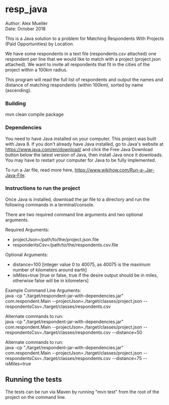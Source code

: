 # resp_java
Author: Alex Mueller  
Date: October 2018

This is a Java solution to a problem for Matching Respondents With Projects (Paid Opportunities) by Location.  
  
We have some respondents in a text file (respondents.csv attached) one respondent per line that we would like to match 
with a project (project.json attached). We want to invite all respondents that fit in the cities of the project within 
a 100km radius.  
  
This program will read the full list of respondents and output the names and distance of
matching respondents (within 100km), sorted by name (ascending).  

### Building
mvn clean compile package
<br/>

### Dependencies
You need to have Java installed on your computer. This project was built with Java 8. 
If you don't already have Java installed, go to Java's website 
at https://www.java.com/en/download/ and click the Free Java Download button below the latest version of Java, 
then install Java once it downloads. You may have to restart your computer for Java to be fully implemented.
  
To run a Jar file, read more here, https://www.wikihow.com/Run-a-.Jar-Java-File.


### Instructions to run the project
Once Java is installed, download the jar file to a directory and run the following commands in a terminal/console.  
  
There are two required command line arguments and two optional arguments.  
  
Required Arguments:  
* projectJson=/path/to/the/project.json.file
* respondentsCsv=/path/to/the/respondents.csv.file
  
Optional Arguments:  
* distance=100 [integer value 0 to 40075, as 40075 is the maximum number of kilometers around earth]
* isMiles=true [true or false, true if the desire output should be in miles, otherwise false will be in kilometers]  
  
Example Command Line Arguments:  
java -cp "./target/respondent-jar-with-dependencies.jar" com.respondent.Main 
--projectJson=./target/classes/project.json 
--respondentsCsv=./target/classes/respondents.csv 
  
Alternate commands to run:  
java -cp "./target/respondent-jar-with-dependencies.jar" com.respondent.Main 
--projectJson=./target/classes/project.json 
--respondentsCsv=./target/classes/respondents.csv 
--distance=50 
  
Alternate commands to run:  
java -cp "./target/respondent-jar-with-dependencies.jar" com.respondent.Main 
--projectJson=./target/classes/project.json 
--respondentsCsv=./target/classes/respondents.csv 
--distance=75
--isMiles=true

## Running the tests

The tests can be run via Maven by running "mvn test" from the root of the project on the command line. 
